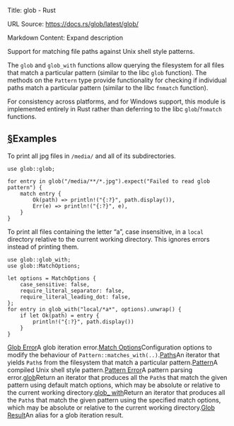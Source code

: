 Title: glob - Rust

URL Source: https://docs.rs/glob/latest/glob/

Markdown Content:
Expand description

Support for matching file paths against Unix shell style patterns.

The `glob` and `glob_with` functions allow querying the filesystem for all files that match a particular pattern (similar to the libc `glob` function). The methods on the `Pattern` type provide functionality for checking if individual paths match a particular pattern (similar to the libc `fnmatch` function).

For consistency across platforms, and for Windows support, this module is implemented entirely in Rust rather than deferring to the libc `glob`/`fnmatch` functions.

[§](https://docs.rs/glob/latest/glob/#examples)Examples
-------------------------------------------------------

To print all jpg files in `/media/` and all of its subdirectories.

```
use glob::glob;

for entry in glob("/media/**/*.jpg").expect("Failed to read glob pattern") {
    match entry {
        Ok(path) => println!("{:?}", path.display()),
        Err(e) => println!("{:?}", e),
    }
}
```

To print all files containing the letter “a”, case insensitive, in a `local` directory relative to the current working directory. This ignores errors instead of printing them.

```
use glob::glob_with;
use glob::MatchOptions;

let options = MatchOptions {
    case_sensitive: false,
    require_literal_separator: false,
    require_literal_leading_dot: false,
};
for entry in glob_with("local/*a*", options).unwrap() {
    if let Ok(path) = entry {
        println!("{:?}", path.display())
    }
}
```

[Glob Error](https://docs.rs/glob/latest/glob/struct.GlobError.html "struct glob::GlobError")A glob iteration error.[Match Options](https://docs.rs/glob/latest/glob/struct.MatchOptions.html "struct glob::MatchOptions")Configuration options to modify the behaviour of `Pattern::matches_with(..)`.[Paths](https://docs.rs/glob/latest/glob/struct.Paths.html "struct glob::Paths")An iterator that yields `Path`s from the filesystem that match a particular pattern.[Pattern](https://docs.rs/glob/latest/glob/struct.Pattern.html "struct glob::Pattern")A compiled Unix shell style pattern.[Pattern Error](https://docs.rs/glob/latest/glob/struct.PatternError.html "struct glob::PatternError")A pattern parsing error.[glob](https://docs.rs/glob/latest/glob/fn.glob.html "fn glob::glob")Return an iterator that produces all the `Path`s that match the given pattern using default match options, which may be absolute or relative to the current working directory.[glob_ with](https://docs.rs/glob/latest/glob/fn.glob_with.html "fn glob::glob_with")Return an iterator that produces all the `Path`s that match the given pattern using the specified match options, which may be absolute or relative to the current working directory.[Glob Result](https://docs.rs/glob/latest/glob/type.GlobResult.html "type glob::GlobResult")An alias for a glob iteration result.